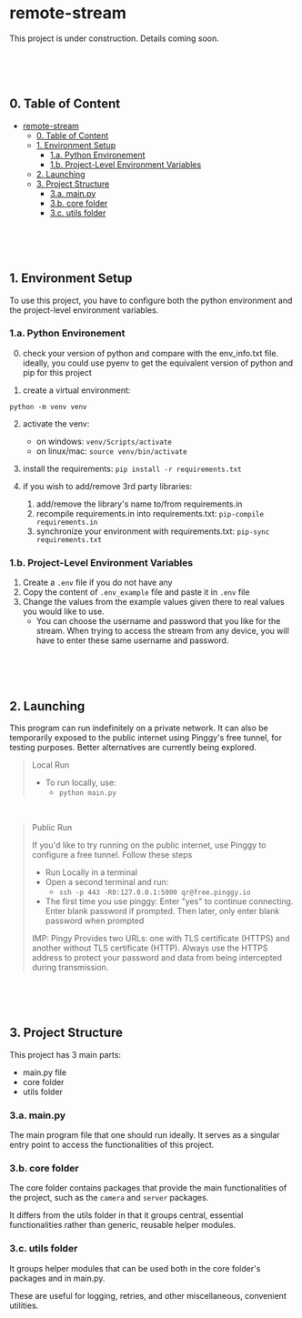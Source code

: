 # remote-stream

This project is under construction.
Details coming soon.

<br>
<br>
<br>

## 0. Table of Content

- [remote-stream](#remote-stream)
  - [0. Table of Content](#0-table-of-content)
  - [1. Environment Setup](#1-environment-setup)
    - [1.a. Python Environement](#1a-python-environement)
    - [1.b. Project-Level Environment Variables](#1b-project-level-environment-variables)
  - [2. Launching](#2-launching)
  - [3. Project Structure](#3-project-structure)
    - [3.a. main.py](#3a-mainpy)
    - [3.b. core folder](#3b-core-folder)
    - [3.c. utils folder](#3c-utils-folder)

<br>
<br>
<br>

## 1. Environment Setup

To use this project, you have to configure both the python environment and the project-level environment variables.

### 1.a. Python Environement

0. check your version of python and compare with the env_info.txt file.
   ideally, you could use pyenv to get the equivalent version of python and pip for this project

1. create a virtual environment: 
```
python -m venv venv
```

2. activate the venv:
    - on windows:
    `venv/Scripts/activate`
    - on linux/mac:
    `source venv/bin/activate`

3. install the requirements:
    `pip install -r requirements.txt`

4. if you wish to add/remove 3rd party libraries:
    1. add/remove the library's name to/from requirements.in
    2. recompile requirements.in into requirements.txt:
    `pip-compile requirements.in`
    3. synchronize your environment with requirements.txt:
    `pip-sync requirements.txt`

### 1.b. Project-Level Environment Variables

1. Create a `.env` file if you do not have any
2. Copy the content of `.env_example` file and paste it in `.env` file
3. Change the values from the example values given there to real values you would like to use.
   - You can choose the username and password that you like for the stream. When trying to access the stream from any device, you will have to enter these same username and password. 


<br>
<br>
<br>

## 2. Launching

This program can run indefinitely on a private network. It can also be temporarily exposed to the public internet using Pinggy's free tunnel, for testing purposes. Better alternatives are currently being explored.

> Local Run
> 
> - To run locally, use:
>   - `python main.py`

<br>

> Public Run
>
> If you'd like to try running on the public internet, use Pinggy to configure a free tunnel. Follow these steps
> - Run Locally in a terminal
> - Open a second terminal and run:
>   - `ssh -p 443 -R0:127.0.0.1:5000 qr@free.pinggy.io`
> - The first time you use pinggy: Enter "yes" to continue connecting. Enter blank password if prompted.
Then later, only enter blank password when prompted
>
> IMP: Pingy Provides two URLs: one with TLS certificate (HTTPS) and another without TLS certificate (HTTP). Always use the HTTPS address to protect your password and data from being intercepted during transmission.


<br>
<br>
<br>

## 3. Project Structure

This project has 3 main parts:
- main.py file
- core folder
- utils folder

### 3.a. main.py

The main program file that one should run ideally. It serves as a singular entry point to access the functionalities of this project.

### 3.b. core folder

The core folder contains packages that provide the main functionalities of the project, such as the `camera` and `server` packages.

It differs from the utils folder in that it groups central, essential functionalities rather than generic, reusable helper modules.

### 3.c. utils folder

It groups helper modules that can be used both in the core folder's packages and in main.py.

These are useful for logging, retries, and other miscellaneous, convenient utilities.